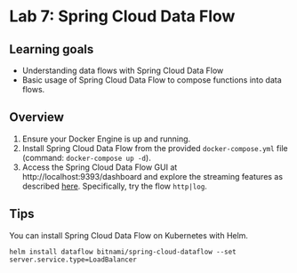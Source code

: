 # Lab 7: Spring Cloud Data Flow

## Learning goals

* Understanding data flows with Spring Cloud Data Flow
* Basic usage of Spring Cloud Data Flow to compose functions into data flows.

## Overview

1. Ensure your Docker Engine is up and running.
2. Install Spring Cloud Data Flow from the provided `docker-compose.yml` file (command: `docker-compose up -d`).
3. Access the Spring Cloud Data Flow GUI at http://localhost:9393/dashboard and explore the streaming features as described [here](https://dataflow.spring.io/docs/stream-developer-guides/getting-started/stream/). Specifically, try the flow `http|log`.

## Tips

You can install Spring Cloud Data Flow on Kubernetes with Helm.

```shell
helm install dataflow bitnami/spring-cloud-dataflow --set server.service.type=LoadBalancer
```
